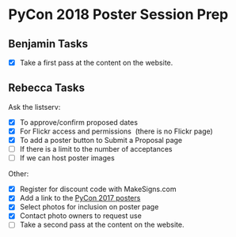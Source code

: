 # PyCon 2018 Poster Session Prep

## Benjamin Tasks
- [x] Take a first pass at the content on the website.

## Rebecca Tasks
Ask the listserv:
- [x] To approve/confirm proposed dates
- [x] For Flickr access and permissions  (there is no Flickr page)
- [x] To add a poster button to Submit a Proposal page
- [ ] If there is a limit to the number of acceptances 
- [ ] If we can host poster images 

Other:
- [x] Register for discount code with MakeSigns.com 
- [x] Add a link to the [PyCon 2017 posters](https://us.pycon.org/2017/schedule/posters/list/)
- [x] Select photos for inclusion on poster page 
- [x] Contact photo owners to request use
- [ ] Take a second pass at the content on the website.
